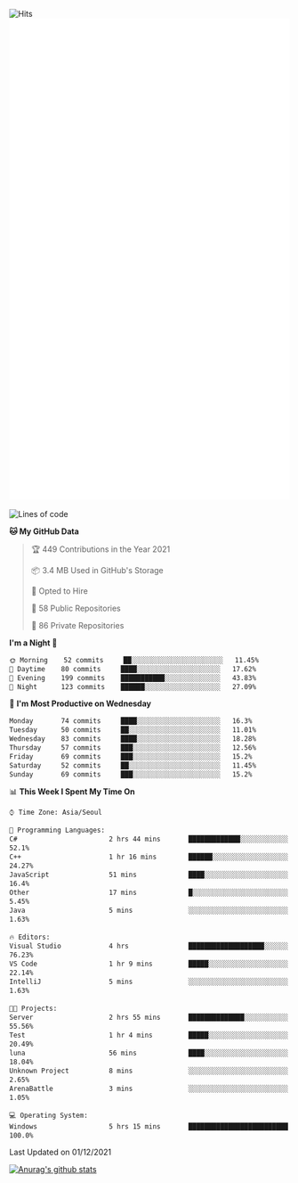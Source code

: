 ![Hits](https://hits.seeyoufarm.com/api/count/incr/badge.svg?url=https%3A%2F%2Fgithub.com%2Fkokose1234&count_bg=%2379C83D&title_bg=%23555555&icon=apple.svg&icon_color=%23E7E7E7&title=hits&edge_flat=false)
<br/>
![Metrics](https://github.com/kokose1234/kokose1234/blob/main/github-metrics.svg)

<!--START_SECTION:waka-->
![Lines of code](https://img.shields.io/badge/From%20Hello%20World%20I%27ve%20Written-11.7%20million%20lines%20of%20code-blue)

**🐱 My GitHub Data** 

> 🏆 449 Contributions in the Year 2021
 > 
> 📦 3.4 MB Used in GitHub's Storage 
 > 
> 💼 Opted to Hire
 > 
> 📜 58 Public Repositories 
 > 
> 🔑 86 Private Repositories  
 > 
**I'm a Night 🦉** 

```text
🌞 Morning    52 commits     ██░░░░░░░░░░░░░░░░░░░░░░░   11.45% 
🌆 Daytime    80 commits     ████░░░░░░░░░░░░░░░░░░░░░   17.62% 
🌃 Evening    199 commits    ███████████░░░░░░░░░░░░░░   43.83% 
🌙 Night      123 commits    ██████░░░░░░░░░░░░░░░░░░░   27.09%

```
📅 **I'm Most Productive on Wednesday** 

```text
Monday       74 commits     ████░░░░░░░░░░░░░░░░░░░░░   16.3% 
Tuesday      50 commits     ██░░░░░░░░░░░░░░░░░░░░░░░   11.01% 
Wednesday    83 commits     ████░░░░░░░░░░░░░░░░░░░░░   18.28% 
Thursday     57 commits     ███░░░░░░░░░░░░░░░░░░░░░░   12.56% 
Friday       69 commits     ███░░░░░░░░░░░░░░░░░░░░░░   15.2% 
Saturday     52 commits     ██░░░░░░░░░░░░░░░░░░░░░░░   11.45% 
Sunday       69 commits     ███░░░░░░░░░░░░░░░░░░░░░░   15.2%

```


📊 **This Week I Spent My Time On** 

```text
⌚︎ Time Zone: Asia/Seoul

💬 Programming Languages: 
C#                       2 hrs 44 mins       █████████████░░░░░░░░░░░░   52.1% 
C++                      1 hr 16 mins        ██████░░░░░░░░░░░░░░░░░░░   24.27% 
JavaScript               51 mins             ████░░░░░░░░░░░░░░░░░░░░░   16.4% 
Other                    17 mins             █░░░░░░░░░░░░░░░░░░░░░░░░   5.45% 
Java                     5 mins              ░░░░░░░░░░░░░░░░░░░░░░░░░   1.63%

🔥 Editors: 
Visual Studio            4 hrs               ███████████████████░░░░░░   76.23% 
VS Code                  1 hr 9 mins         █████░░░░░░░░░░░░░░░░░░░░   22.14% 
IntelliJ                 5 mins              ░░░░░░░░░░░░░░░░░░░░░░░░░   1.63%

🐱‍💻 Projects: 
Server                   2 hrs 55 mins       ██████████████░░░░░░░░░░░   55.56% 
Test                     1 hr 4 mins         █████░░░░░░░░░░░░░░░░░░░░   20.49% 
luna                     56 mins             ████░░░░░░░░░░░░░░░░░░░░░   18.04% 
Unknown Project          8 mins              ░░░░░░░░░░░░░░░░░░░░░░░░░   2.65% 
ArenaBattle              3 mins              ░░░░░░░░░░░░░░░░░░░░░░░░░   1.05%

💻 Operating System: 
Windows                  5 hrs 15 mins       █████████████████████████   100.0%

```


 Last Updated on 01/12/2021
<!--END_SECTION:waka-->

[![Anurag's github stats](https://github-readme-stats.vercel.app/api?username=kokose1234&theme=dracula)](https://github.com/anuraghazra/github-readme-stats)



	
